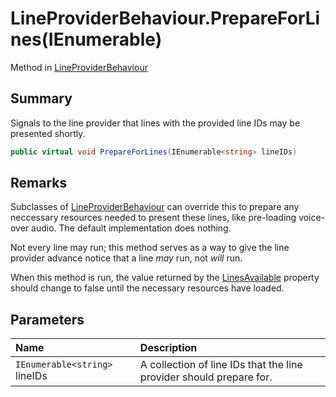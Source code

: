 # LineProviderBehaviour.PrepareForLines(IEnumerable<string>)

Method in [LineProviderBehaviour](/api/csharp/yarn.unity.lineproviderbehaviour.md)

## Summary


Signals to the line provider that lines with the provided line
IDs may be presented shortly.        


```csharp
public virtual void PrepareForLines(IEnumerable<string> lineIDs)
```

## Remarks


Subclasses of  <a href="yarn.unity.lineproviderbehaviour.md">LineProviderBehaviour</a>  can override
this to prepare any neccessary resources needed to present
these lines, like pre-loading voice-over audio. The default
implementation does nothing.

Not every line may run; this method serves as a way to give the
line provider advance notice that a line _may_ run, not _will_
run.

When this method is run, the value returned by the  <a href="yarn.unity.lineproviderbehaviour.linesavailable.md">LinesAvailable</a>  property should change to false until the
necessary resources have loaded.


## Parameters

|Name|Description|
|:---|:---|
|`IEnumerable<string>` lineIDs|A collection of line IDs that the line provider should prepare for.|

